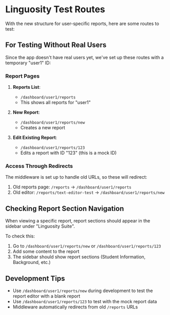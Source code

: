 # Linguosity Test Routes

With the new structure for user-specific reports, here are some routes to test:

## For Testing Without Real Users

Since the app doesn't have real users yet, we've set up these routes with a temporary "user1" ID:

### Report Pages

1. **Reports List**: 
   - `/dashboard/user1/reports`
   - This shows all reports for "user1"

2. **New Report**:
   - `/dashboard/user1/reports/new`
   - Creates a new report

3. **Edit Existing Report**:
   - `/dashboard/user1/reports/123`
   - Edits a report with ID "123" (this is a mock ID)

### Access Through Redirects

The middleware is set up to handle old URLs, so these will redirect:

1. Old reports page: `/reports` → `/dashboard/user1/reports`
2. Old editor: `/reports/text-editor-test` → `/dashboard/user1/reports/new`

## Checking Report Section Navigation

When viewing a specific report, report sections should appear in the sidebar under "Linguosity Suite".

To check this:
1. Go to `/dashboard/user1/reports/new` or `/dashboard/user1/reports/123`
2. Add some content to the report
3. The sidebar should show report sections (Student Information, Background, etc.)

## Development Tips

- Use `/dashboard/user1/reports/new` during development to test the report editor with a blank report
- Use `/dashboard/user1/reports/123` to test with the mock report data
- Middleware automatically redirects from old `/reports` URLs